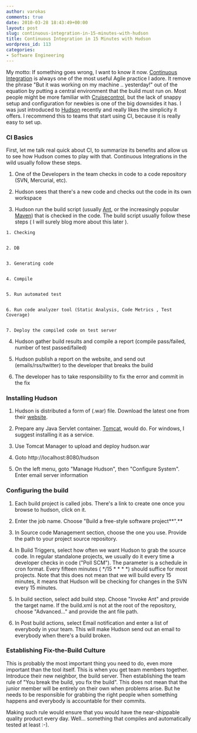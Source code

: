 ```yaml
---
author: varokas
comments: true
date: 2010-03-28 18:43:49+00:00
layout: post
slug: continuous-integration-in-15-minutes-with-hudson
title: Continuous Integration in 15 Minutes with Hudson
wordpress_id: 113
categories:
- Software Engineering
---
```


My motto: If something goes wrong, I want to know it now. [Continuous Integration](http://martinfowler.com/articles/continuousIntegration.html) is always one of the most useful Agile practice I adore. It remove the phrase "But it was working on my machine .. yesterday!" out of the equation by putting a central environment that the build must run on. Most people might be more familiar with [Cruisecontrol](http://cruisecontrol.sourceforge.net/), but the lack of snappy setup and configuration for newbies is one of the big downsides it has. I was just introduced to [Hudson](http://hudson-ci.org/) recently and really likes the simplicity it offers. I recommend this to teams that start using CI, because it is really easy to set up.


### CI Basics


First, let me talk real quick about CI, to summarize its benefits and allow us to see how Hudson comes to play with that. Continuous Integrations in the wild usually follow these steps.



	
  1. One of the Developers in the team checks in code to a code repository (SVN, Mercurial, etc).

	
  2. Hudson sees that there's a new code and checks out the code in its own workspace

	
  3. Hudson run the build script (usually [Ant](http://ant.apache.org/), or the increasingly popular [Maven](http://maven.apache.org/)) that is checked in the code. The build script usually follow these steps ( I will surely blog more about this later ).

	
    1. Checking

	
    2. DB

	
    3. Generating code

	
    4. Compile

	
    5. Run automated test

	
    6. Run code analyzer tool (Static Analysis, Code Metrics , Test Coverage)

	
    7. Deploy the compiled code on test server




	
  4. Hudson gather build results and compile a report (compile pass/failed, number of test passed/failed)

	
  5. Hudson publish a report on the website, and send out (emails/rss/twitter) to the developer that breaks the build

	
  6. The developer has to take responsibility to fix the error and commit in the fix




### Installing Hudson





	
  1. Hudson is distributed a form of (.war) file. Download the latest one from their [website](https://hudson.dev.java.net/).

	
  2. Prepare any Java Servlet container. [Tomcat](http://tomcat.apache.org/download-60.cgi), would do. For windows, I suggest installing it as a service.

	
  3. Use Tomcat Manager to upload and deploy hudson.war

	
  4. Goto http://localhost:8080/hudson

	
  5. On the left menu, goto "Manage Hudson", then "Configure System". Enter email server information




### Configuring the build





	
  1. Each build project is called jobs. There's a link to create one once you browse to hudson, click on it.

	
  2. Enter the job name. Choose "Build a free-style software project**".**

	
  3. In Source code Management section, choose the one you use. Provide the path to your project source repository.

	
  4. In Build Triggers, select how often we want Hudson to grab the source code. In regular standalone projects, we usually do it every time a developer checks in code ("Poll SCM"). The parameter is a schedule in cron format. Every fifteen minutes ( */15 * * * *) should suffice for most projects. Note that this does not mean that we will build every 15 minutes, it means that Hudson will be checking for changes in the SVN every 15 minutes.

	
  5. In build section, select add build step. Choose "Invoke Ant" and provide the target name. If the build.xml is not at the root of the repository, choose "Advanced..." and provide the ant file path.

	
  6. In Post build actions, select Email notification and enter a list of everybody in your team. This will make Hudson send out an email to everybody when there's a build broken.




### Establishing Fix-the-Build Culture


This is probably the most important thing you need to do, even more important than the tool itself. This is when you get team members together. Introduce their new neighbor, the build server. Then establishing the team rule of "You break the build, you fix the build". This does not mean that the junior member will be entirely on their own when problems arise. But he needs to be responsible for grabbing the right people when something happens and everybody is accountable for their commits.

Making such rule would ensure that you would have the near-shippable quality product every day. Well... something that compiles and automatically tested at least :-).
